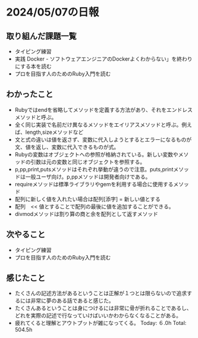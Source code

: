 # 2024/05/07の日報
## 取り組んだ課題一覧
* タイピング練習
*  実践 Docker - ソフトウェアエンジニアのDockerよくわからない」を終わりにする本を読む
*  プロを目指す人のためのRuby入門を読む
## わかったこと
* Rubyではendを省略してメソッドを定義する方法があり、それをエンドレスメソッドと呼ぶ。
* 全く同じ実装で名前だけ異なるメソッドをエイリアスメソッドと呼ぶ。例えば、length,sizeメソッドなど
* 文と式の違いは値を返さず、変数に代入しようとするとエラーになるものが文、値を返し、変数に代入できるものが式。
* Rubyの変数はオブジェクトへの参照が格納されている。新しい変数やメソッドの引数は元の変数と同じオブジェクトを参照する。
* p,pp,print,putsメソッドはそれぞれ挙動が違うので注意。puts,printメソッドは一般ユーザ向け。p,ppメソッドは開発者向けである。
* requireメソッドは標準ライブラリやgemを利用する場合に使用するメソッド
* 配列に新しく値を入れたい場合は配列[添字] = 新しい値とする
* 配列　<< 値とすることで配列の最後に値を追加することができる。
* divmodメソッドは割り算の商と余を配列として返すメソッド
## 次やること
* タイピング練習
* プロを目指す人のためのRuby入門を読む
## 感じたこと
* たくさんの記述方法があるということは正解が１つとは限らないので追求するには非常に夢のある話であると感じた。
* たくさんあるということは身につけるには非常に骨が折れることであるし、どれを実際の記述で行なっていけばいいかわからなくなることがある。
* 疲れてくると理解とアウトプットが雑になってくる。
Today: ６.0h
Total: 504.5h
